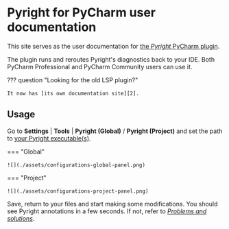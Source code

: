 # Pyright for PyCharm user documentation

This site serves as the user documentation for
[the <i>Pyright</i> PyCharm plugin][1].

The plugin runs and reroutes Pyright's diagnostics back to your IDE.
Both PyCharm Professional and PyCharm Community users can use it.

??? question "Looking for the old LSP plugin?"

    It now has [its own documentation site][2].


## Usage

Go to <b>Settings</b> | <b>Tools</b> |
<b>Pyright (Global)</b> / <b>Pyright (Project)</b>
and set the path to [your Pyright executable(s)][3].

=== "Global"

    ![](./assets/configurations-global-panel.png)

=== "Project"

    ![](./assets/configurations-project-panel.png)

Save, return to your files and start making some modifications.
You should see Pyright annotations in a few seconds.
If not, refer to <i>[Problems and solutions][4]</i>.


  [1]: https://plugins.jetbrains.com/plugin/24145
  [2]: https://insyncwithfoo.github.io/pyright-langserver-for-pycharm
  [3]: configurations/executables.md
  [4]: problems.md
